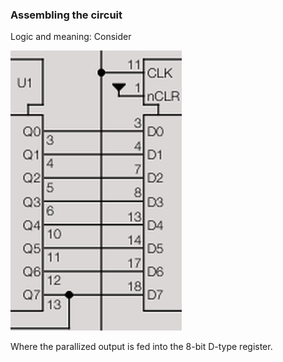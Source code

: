 ### Assembling the circuit

Logic and meaning: Consider

![image](/controller/schematic/images/U1-U3.png)

Where the parallized output is fed into the 8-bit D-type register.